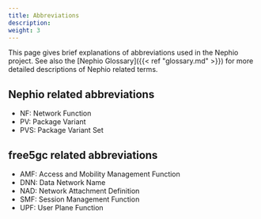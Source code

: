 ```yaml
---
title: Abbreviations
description: 
weight: 3
---
```


This page gives brief explanations of abbreviations used in the Nephio project. See also the
[Nephio Glossary]({{< ref "glossary.md" >}}) for more detailed descriptions of Nephio related terms.

## Nephio related abbreviations
* NF: Network Function
* PV: Package Variant
* PVS: Package Variant Set

## free5gc related abbreviations
* AMF: Access and Mobility Management Function
* DNN: Data Network Name
* NAD: Network Attachment Definition
* SMF: Session Management Function
* UPF: User Plane Function
